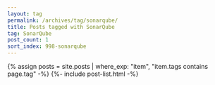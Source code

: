 ```yaml
---
layout: tag
permalink: /archives/tag/sonarqube/
title: Posts tagged with SonarQube
tag: SonarQube
post_count: 1
sort_index: 998-sonarqube
---
```

{% assign posts = site.posts | where_exp: "item", "item.tags contains page.tag" -%}
{%- include post-list.html -%}
